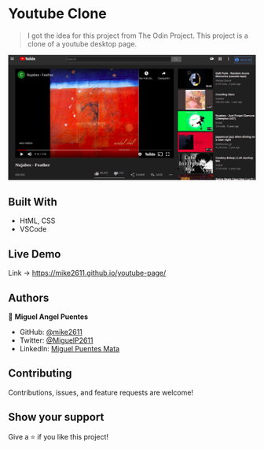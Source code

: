 
# Youtube Clone

>  I got the idea for this project from The Odin Project.
>  This project is a clone of a youtube desktop page.

![screenshot](/images/PageScreenshot.png?raw=true "Page Screenshot")

 
## Built With

- HtML, CSS
- VSCode

## Live Demo
Link -> https://mike2611.github.io/youtube-page/

## Authors

👤 **Miguel Angel Puentes**
- GitHub: [@mike2611](https://github.com/mike2611)
- Twitter: [@MiguelP2611](https://twitter.com/MiguelP2611)
- LinkedIn: [Miguel Puentes Mata](https://linkedin.com/in/miguel-puentes-mata-90a562139/)

## Contributing

Contributions, issues, and feature requests are welcome!

## Show your support

Give a ⭐️ if you like this project!

